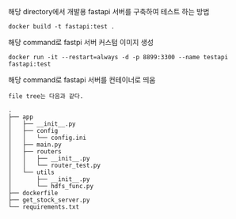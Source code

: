 해당 directory에서 개발용 fastapi 서버를 구축하여 테스트 하는 방법
```
docker build -t fastapi:test .
```
해당 command로 fastpi 서버 커스텀 이미지 생성

```
docker run -it --restart=always -d -p 8899:3300 --name testapi fastapi:test
```
해당 command로 fastapi 서버를 컨테이너로 띄움

```
file tree는 다음과 같다.

.
├── app
│   ├── __init__.py
│   ├── config
│   │   └── config.ini
│   ├── main.py
│   ├── routers
│   │   ├── __init__.py
│   │   └── router_test.py
│   └── utils
│       ├── __init__.py
│       └── hdfs_func.py
├── dockerfile
├── get_stock_server.py
└── requirements.txt

```
